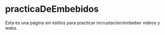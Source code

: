 # practicaDeEmbebidos
Esta es una página sin estilos para practicar incrustación/embeber videos y webs.
